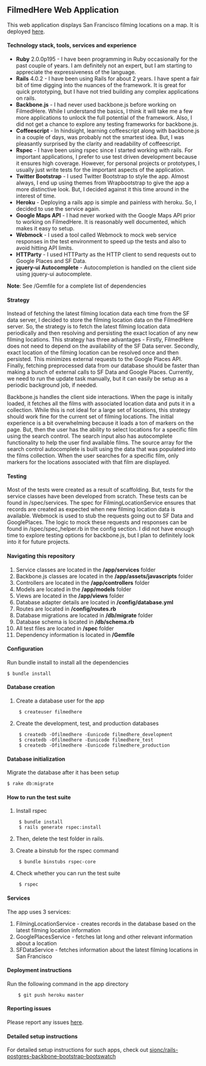 ## FilmedHere Web Application
This web application displays San Francisco filming locations on a map. It is deployed [here](http://filmedhere.herokuapp.com/).

#### Technology stack, tools, services and experience
- **Ruby** 2.0.0p195 - I have been programming in Ruby occasionally for the past couple of years. I am definitely not an expert, but I am starting to appreciate the expressiveness of the language.
- **Rails** 4.0.2 - I have been using Rails for about 2 years. I have spent a fair bit of time digging into the nuances of the framework. It is great for quick prototyping, but I have not tried building any complex applications on rails.
- **Backbone.js** - I had never used backbone.js before working on FilmedHere. While I understand the basics, I think it will take me a few more applications to unlock the full potential of the framework. Also, I did not get a chance to explore any testing frameworks for backbone.js.
- **Coffeescript** - In hindsight, learning coffeescript along with backbone.js in a couple of days, was probably not the smartest idea. But, I was pleasantly surprised by the clarity and readability of coffeescript. 
- **Rspec** - I have been using rspec since I started working with rails. For important applications, I prefer to use test driven development because it ensures high coverage. However, for personal projects or prototypes, I usually just write tests for the important aspects of the application. 
- **Twitter Bootstrap** - I used Twitter Bootstrap to style the app. Almost always, I end up using themes from Wrapbootstrap to give the app a more distinctive look. But, I decided against it this time around in the interest of time.
- **Heroku** - Deploying a rails app is simple and painless with heroku. So, I decided to use the service again.  
- **Google Maps API** - I had never worked with the Google Maps API prior to working on FilmedHere. It is reasonably well documented, which makes it easy to setup.
- **Webmock** - I used a tool called Webmock to mock web service responses in the test environment to speed up the tests and also to avoid hitting API limits.
- **HTTParty** - I used HTTParty as the HTTP client to send requests out to Google Places and SF Data.
- **jquery-ui Autocomplete** - Autocompletion is handled on the client side using jquery-ui autocomplete.  

**Note**: See /Gemfile for a complete list of dependencies

#### Strategy
Instead of fetching the latest filming location data each time from the SF data server, I decided to store the filming location data on the FilmedHere server. So, the strategy is to fetch the latest filming location data periodically and then resolving and persisting the exact location of any new filming locations. This strategy has three advantages - Firstly, FilmedHere does not need to depend on the availability of the SF Data server. Secondly, exact location of the filming location can be resolved once and then persisted. This minimizes external requests to the Google Places API. Finally, fetching preprocessed data from our database should be faster than making a bunch of external calls to SF Data and Google Places. Currently, we need to run the update task manually, but it can easily be setup as a periodic background job, if needed.

Backbone.js handles the client side interactions. When the page is initally loaded, it fetches all the films with associated location data and puts it in a collection. While this is not ideal for a large set of locations, this strategy should work fine for the current set of filming locations. The initial experience is a bit overwhelming because it loads a ton of markers on the page. But, then the user has the ability to select locations for a specific film using the search control. The search input also has autocomplete functionality to help the user find available films. The source array for the search control autocomplete is built using the data that was populated into the films collection. When the user searches for a specific film, only markers for the locations associated with that film are displayed.

#### Testing
Most of the tests were created as a result of scaffolding. But, tests for the service classes have been developed from scratch.
These tests can be found in /spec/services. The spec for FilmingLocationService ensures that records are created as expected when new filming location data is available. Webmock is used to stub the requests going out to SF Data and GooglePlaces. The logic to mock these requests and responses can be found in /spec/spec_helper.rb in the config section.
I did not have enough time to explore testing options for backbone.js, but I plan to definitely look into it for future projects.  

#### Navigating this repository
1. Service classes are located in the **/app/services** folder
2. Backbone.js classes are located in the **/app/assets/javascripts** folder
3. Controllers are located in the **/app/controllers** folder
4. Models are located in the **/app/models** folder
5. Views are located in the **/app/views** folder
6. Database adapter details are located in **/config/database.yml**
7. Routes are located in **/config/routes.rb**
8. Database migrations are located in **/db/migrate** folder
9. Database schema is located in **/db/schema.rb**
10. All test files are located in **/spec** folder
11. Dependency information is located in **/Gemfile**

#### Configuration
Run bundle install to install all the dependencies

    $ bundle install

#### Database creation
1. Create a database user for the app

        $ createuser filmedhere

2. Create the development, test, and production databases

        $ createdb -Ofilmedhere -Eunicode filmedhere_development
        $ createdb -Ofilmedhere -Eunicode filmedhere_test
        $ createdb -Ofilmedhere -Eunicode filmedhere_production


#### Database initialization
Migrate the database after it has been setup

    $ rake db:migrate

#### How to run the test suite
1. Install rspec

        $ bundle install
        $ rails generate rspec:install

2. Then, delete the test folder in rails.
3. Create a binstub for the rspec command

        $ bundle binstubs rspec-core

4. Check whether you can run the test suite

        $ rspec

#### Services
The app uses 3 services:

1. FilmingLocationService - creates records in the database based on the latest filming location information
2. GooglePlacesService - fetches lat long and other relevant information about a location
3. SFDataService - fetches information about the latest filming locations in San Francisco

#### Deployment instructions
Run the following command in the app directory

        $ git push heroku master

#### Reporting issues
Please report any issues [here](https://github.com/sionc/filmedhere/issues).

#### Detailed setup instructions 
For detailed setup instructions for such apps, check out [sionc/rails-postgres-backbone-bootstrap-bootswatch](https://gist.github.com/sionc/8574230)


